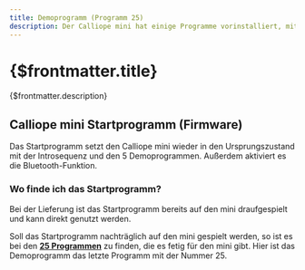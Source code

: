 ```yaml
---
title: Demoprogramm (Programm 25)
description: Der Calliope mini hat einige Programme vorinstalliert, mit denen du direkt loslegen kannst. Dazu gehört das Demoprogramm 25.
---
```


# {$frontmatter.title}

{$frontmatter.description}

## Calliope mini Startprogramm (Firmware)

Das Startprogramm setzt den Calliope mini wieder in den Ursprungszustand mit der Introsequenz und den 5 Demoprogrammen. Außerdem aktiviert es die Bluetooth-Funktion.

### Wo finde ich das Startprogramm?

Bei der Lieferung ist das Startprogramm bereits auf den mini draufgespielt und kann direkt genutzt werden.

Soll das Startprogramm nachträglich auf den mini gespielt werden, so ist es bei den **[25 Programmen](https://calliope.cc/calliope-mini/25programme)** zu finden, die es fetig für den mini gibt. Hier ist das Demoprogramm das letzte Programm mit der Nummer 25.
